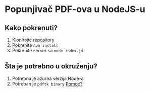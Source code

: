 # Popunjivač PDF-ova u NodeJS-u

## Kako pokrenuti?
1) Klonirajte repository
2) Pokrenite ```npm install```
3) Pokrenite server sa ```node index.js```

## Šta je potrebno u okruženju?
1) Potrebna je ažurna verzija Node-a
2) Potreban je ```pdftk binary``` [Pomoć?](https://linuxhint.com/install_pdftk_ubuntu/)
